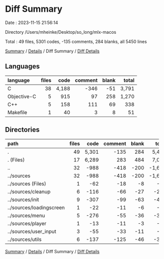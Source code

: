 # Diff Summary

Date : 2023-11-15 21:56:14

Directory /Users/mheinke/Desktop/so_long/mlx-macos

Total : 49 files,  5301 codes, -135 comments, 284 blanks, all 5450 lines

[Summary](results.md) / [Details](details.md) / Diff Summary / [Diff Details](diff-details.md)

## Languages
| language | files | code | comment | blank | total |
| :--- | ---: | ---: | ---: | ---: | ---: |
| C | 38 | 4,188 | -346 | -51 | 3,791 |
| Objective-C | 5 | 915 | 97 | 258 | 1,270 |
| C++ | 5 | 158 | 111 | 69 | 338 |
| Makefile | 1 | 40 | 3 | 8 | 51 |

## Directories
| path | files | code | comment | blank | total |
| :--- | ---: | ---: | ---: | ---: | ---: |
| . | 49 | 5,301 | -135 | 284 | 5,450 |
| . (Files) | 17 | 6,289 | 283 | 484 | 7,056 |
| .. | 32 | -988 | -418 | -200 | -1,606 |
| ../sources | 32 | -988 | -418 | -200 | -1,606 |
| ../sources (Files) | 1 | -62 | -18 | -8 | -88 |
| ../sources/cleanup | 6 | -116 | -66 | -27 | -209 |
| ../sources/init | 9 | -307 | -99 | -63 | -469 |
| ../sources/loadingscreen | 1 | -22 | -11 | -6 | -39 |
| ../sources/menu | 5 | -276 | -55 | -36 | -367 |
| ../sources/player | 1 | -13 | -11 | -3 | -27 |
| ../sources/user_input | 3 | -55 | -33 | -11 | -99 |
| ../sources/utils | 6 | -137 | -125 | -46 | -308 |

[Summary](results.md) / [Details](details.md) / Diff Summary / [Diff Details](diff-details.md)